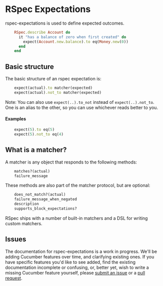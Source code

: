 # RSpec Expectations

rspec-expectations is used to define expected outcomes.

```ruby
    RSpec.describe Account do
      it "has a balance of zero when first created" do
        expect(Account.new.balance).to eq(Money.new(0))
      end
    end
```

## Basic structure

The basic structure of an rspec expectation is:

```ruby
    expect(actual).to matcher(expected)
    expect(actual).not_to matcher(expected)
```

Note: You can also use `expect(..).to_not` instead of `expect(..).not_to`.
      One is an alias to the other, so you can use whichever reads better to you.

#### Examples

```ruby
    expect(5).to eq(5)
    expect(5).not_to eq(4)
```

## What is a matcher?

A matcher is any object that responds to the following methods:

```ruby
    matches?(actual)
    failure_message
```

These methods are also part of the matcher protocol, but are optional:

```ruby
    does_not_match?(actual)
    failure_message_when_negated
    description
    supports_block_expectations?
```

RSpec ships with a number of built-in matchers and a DSL for writing custom
matchers.

## Issues

The documentation for rspec-expectations is a work in progress. We'll be adding
Cucumber features over time, and clarifying existing ones.  If you have
specific features you'd like to see added, find the existing documentation
incomplete or confusing, or, better yet, wish to write a missing Cucumber
feature yourself, please [submit an
issue](http://github.com/rspec/rspec-expectations/issues) or a [pull
request](http://github.com/rspec/rspec-expectations).
